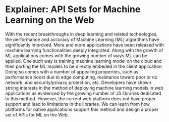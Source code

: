 # Explainer:  API Sets for Machine Learning on the Web 

With the recent breakthroughs in deep learning and related technologies, the performance and accuracy of Machine Learning (ML) algorithms have significantly improved. More and more applications have been released with machine learning functionalities deeply integrated. Along with the growth of ML applications comes with the growing number of ways ML can be applied. One such way is training machine learning model on the cloud and then porting the ML models to be directly embeded in the client application. Doing so comes with a number of appealing properties, such as performance boost due to edge computing, resistance toward poor or no network, and security/privacy protection, etc. Developers have shown strong interests in the method of deploying machine learning models in web applications as evidenced by the growing number of JS libraries dedicated to this method. However, the current web platform does not have proper support and lead to limitations in the libraries. We can learn from how platforms for native applications support this method and design a proper set of APIs for ML on the Web. 


